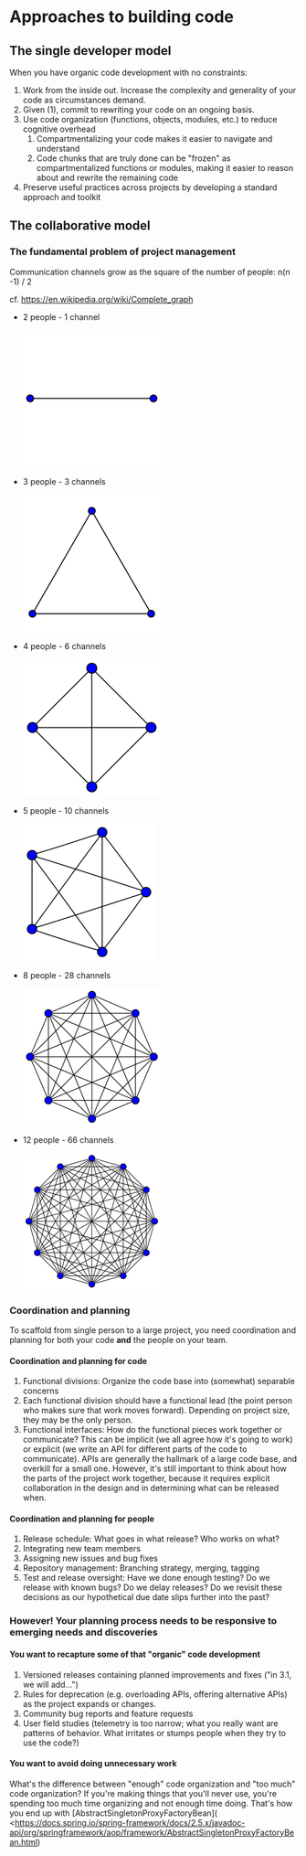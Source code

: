 # Approaches to building code

## The single developer model

When you have organic code development with no constraints:

1.  Work from the inside out. Increase the complexity and generality of your code as circumstances demand.
2.  Given (1), commit to rewriting your code on an ongoing basis.
3.  Use code organization (functions, objects, modules, etc.) to reduce cognitive overhead
    1.  Compartmentalizing your code makes it easier to navigate and understand
    2.  Code chunks that are truly done can be \"frozen\" as compartmentalized functions or modules, making it easier to reason about and rewrite the remaining code
4.  Preserve useful practices across projects by developing a standard approach and toolkit

## The collaborative model

### The fundamental problem of project management

Communication channels grow as the square of the number of people: n(n -1) / 2

cf. <https://en.wikipedia.org/wiki/Complete_graph>

-   2 people - 1 channel

    ![](./img/complete_graph_k2_240px.png)

-   3 people - 3 channels

    ![](./img/complete_graph_k3_240px.png)

-   4 people - 6 channels

    ![](./img/complete_graph_k4_240px.png)

-   5 people - 10 channels

    ![](./img/complete_graph_k5_240px.png)

-   8 people - 28 channels

    ![](./img/complete_graph_k8_240px.png)

-   12 people - 66 channels

    ![](./img/complete_graph_k12_240px.png)

### Coordination and planning

To scaffold from single person to a large project, you need coordination and planning for both your code **and** the people on your team.

#### Coordination and planning for code

1.  Functional divisions: Organize the code base into (somewhat) separable concerns
2.  Each functional division should have a functional lead (the point person who makes sure that work moves forward). Depending on project size, they may be the only person.
3.  Functional interfaces: How do the functional pieces work together or communicate? This can be implicit (we all agree how it\'s going to work) or explicit (we write an API for different parts of the code to communicate). APIs are generally the hallmark of a large code base, and overkill for a small one. However, it\'s still important to think about how the parts of the project work together, because it requires explicit collaboration in the design and in determining what can be released when.

#### Coordination and planning for people

1.  Release schedule: What goes in what release? Who works on what?
2.  Integrating new team members
3.  Assigning new issues and bug fixes
4.  Repository management: Branching strategy, merging, tagging
5.  Test and release oversight: Have we done enough testing? Do we release with known bugs? Do we delay releases? Do we revisit these decisions as our hypothetical due date slips further into the past?

### However! Your planning process needs to be responsive to emerging needs and discoveries

#### You want to recapture some of that \"organic\" code development

1.  Versioned releases containing planned improvements and fixes (\"in 3.1, we will add...\")
2.  Rules for deprecation (e.g. overloading APIs, offering alternative APIs) as the project expands or changes.
3.  Community bug reports and feature requests
4.  User field studies (telemetry is too narrow; what you really want are patterns of behavior. What irritates or stumps people when they try to use the code?)

#### You want to avoid doing unnecessary work

What\'s the difference between \"enough\" code organization and \"too much\" code organization? If you\'re making things that you\'ll never use, you\'re spending too much time organizing and not enough time doing. That\'s how you end up with [AbstractSingletonProxyFactoryBean](
<https://docs.spring.io/spring-framework/docs/2.5.x/javadoc-api/org/springframework/aop/framework/AbstractSingletonProxyFactoryBean.html)
